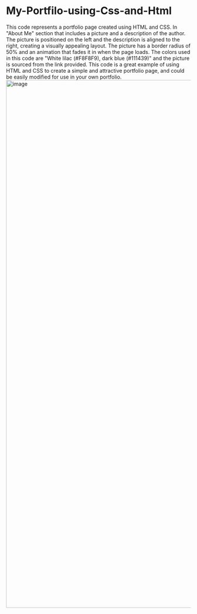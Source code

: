 # My-Portfilo-using-Css-and-Html
This code represents a portfolio page created using HTML and CSS. In "About Me" section that includes a picture and a description of the author. The picture is positioned on the left and the description is aligned to the right, creating a visually appealing layout. The picture has a border radius of 50% and an animation that fades it in when the page loads. The colors used in this code are "White lilac (#F8F8F9), dark blue (#111439)" and the picture is sourced from the link provided. This code is a great example of using HTML and CSS to create a simple and attractive portfolio page, and could be easily modified for use in your own portfolio.
<img width="1440" alt="image" src="https://user-images.githubusercontent.com/84716396/216689910-63d5f639-5b87-41d4-9c49-2142ddc6afc2.png">
